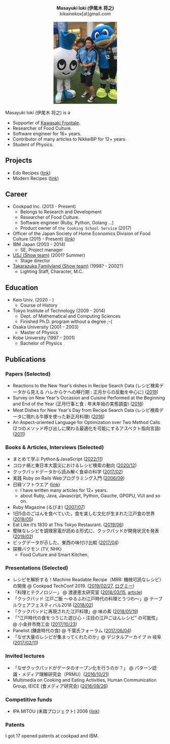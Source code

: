 <p align="center">
  <b>Masayuki Ioki (伊尾木 将之)</b><br>
  kikainekox[at]gmail.com <br>
  <br>
  <img src="keyimage.png" width="200px" />
</p>

Masayuki Ioki (伊尾木 将之) is a
- Supporter of [Kawasaki Frontale](https://www.frontale.co.jp/).
- Researcher of Food Culture.
- Software engineer for 16+ years.
- Contributor of many articles to NikkeiBP for 12+ years.
- Student of Physics.

## Projects
- Edo Recipes ([link](https://cookpad.com/kitchen/14604664))
- Modern Recipes ([link](https://cookpad.com/kitchen/33633012))

## Career
- Cookpad Inc. (2013 - Present)
  - Belongs to Research and Development
  - Researcher of Food Culture.
  - Software engineer (Ruby, Python, Golang ...)
  - Product owner of `the Cooking School Service` (2017)
- Officer of the Japan Society of Home Economics Division of Food Culture (2015 - Present) ([link](http://www.js-foodculture.org/))
- IBM Japan (2003 - 2014)
  - SE, Project manager
- [USJ (Show team)](https://www.usj.co.jp/) (2001? Summer)
  - Stage director
- [Takarazuka Familyland (Show team)](https://ja.wikipedia.org/wiki/%E5%AE%9D%E5%A1%9A%E3%83%95%E3%82%A1%E3%83%9F%E3%83%AA%E3%83%BC%E3%83%A9%E3%83%B3%E3%83%89) (1998? - 2002?)
  - Lighting Staff, Character, M.C.

## Education
- Keio Univ. (2020 - )
  - Course of History
- Tokyo Institute of Technology (2009 - 2014)
  - Dept. of Mathematical and Computing Sciences
  - Finished Ph.D. program without a degree ;-(
- Osaka University (2001 - 2003)
  - Master of Physics
- Kobe University (1997 - 2001)
  - Bachelor of Physics

## Publications
### Papers (Selected)
- Reactions to the New Year's dishes in Recipe Search Data (レシピ検索データから見える ハレからケへの移行期 : 正月からの反動を中心に) ([2019](https://ci.nii.ac.jp/naid/40022167507))
- Survey on New Year's Occasion and Cuisine Performed at the Beginning and End of the Year (正月行事と食 : 年末年始の実態調査) ([2018](https://ci.nii.ac.jp/naid/40021785425))
- Meat Dishes for New Year's Day from Recipe Search Data (レシピ検索データに現れる牛豚を使った新正月料理) ([2016](https://ci.nii.ac.jp/naid/40021026570))
- An Aspect-oriented Language for Optimization over Two Method Calls (2つのメソッド呼び出しに関わる最適化を可能にするアスペクト指向言語) ([2011](https://ci.nii.ac.jp/naid/110008616677))

### Books & Articles, Interviews (Selected)
- まとめて学ぶ Python＆JavaScript ([2022/11](https://www.amazon.co.jp/dp/4296200259))
- コロナ禍と東日本大震災におけるレシピ検索の動向 ([2020/12](https://www.jstage.jst.go.jp/article/jhej/71/12/71_800/_article/-char/ja))
- クックパッドデータから読み解く食卓の科学 ([2017/02](https://www.amazon.co.jp/dp/4785505206/))
- 実践 Ruby on Rails Webプログラミング入門 ([2006/09](https://www.amazon.co.jp/dp/4881665413))
- 日経ソフトウエア ([link](https://www.nikkeibpm.co.jp/item/nsw/756/saishin.html))
  - I have written many articles for 12+ years.
  - about Ruby, Java, Javascript, Python, Gauche, GPGPU, VUI and so on.
- Ruby Magazine (るびま) ([2007/07](https://magazine.rubyist.net/articles/0020/0020-Hotlinks.html))
- 1日5合のごはんを食べていた。食を楽しむ文化が生まれた江戸食の世界 ([2018/05](https://www.mylohas.net/2018/05/167531edo.html))
- Eat Like it’s 1830 at This Tokyo Restaurant. ([2019/06](https://heated.medium.com/eat-like-its-1830-at-this-tokyo-restaurant-710852fe969f))
- 曖昧なレシピを調理家電が読める形式に、クックパッドが開発状況を発表 ([2019/02](https://tech.nikkeibp.co.jp/atcl/nxt/news/18/04267/))
- ビッグデータが示した、東西の味付け比較 ([2017/04](https://project.nikkeibp.co.jp/campanella/atcl/15/030900037/031700003/))
- 探検バクモン (TV, NHK)
  - Food Culture and Smart Kitchen.

### Presentations (Selected)
- レシピを解析する！Machine Readable Recipe（MRR: 機械可読なレシピ）の開発 @ Cookpad TechConf 2019. ([2019/02/27](https://techconf.cookpad.com/2019/), [ログミー](https://logmi.jp/tech/articles/321152))
- 「料理とテクノロジー」 @ 渡邊恵太研究室 ([2018/03/15](http://keita-lab.jp/exhibition/), [article](https://pc.watch.impress.co.jp/docs/column/kyokai/1112518.html))
- 「クックパッド 江戸ご飯 ～ゆるふわ江戸時代の料理とうつわ～」@ テーブルウェアフェスティバル2018 ([2018/02](https://www.tokyo-dome.co.jp/tableware/))
- 「クックパッドに再現された江戸料理」@ 味の素 ([2018/01/19](https://www.syokubunka.or.jp/event/symposium/%E5%85%B1%E5%82%AC%E3%82%B7%E3%83%B3%E3%83%9D%E3%82%B8%E3%82%A6%E3%83%A0%E3%83%81%E3%83%A9%E3%82%B7.pdf))
- 「“江戸時代の食をつうじた遊び心・注目の江戸ごはんレシピ” の可能性」　@ 小金井市商工会 ([2017/10/23](https://koganei-s.or.jp/edode-atarashiiwotsukuru2017/))
- Panelist (鎌倉時代の食) @ 千葉氏フォーラム ([2017/06/04](http://chiba-summit.com/history/history02))
- 「なぜ大量のレシピが集まってくれたのか」@ デジタルアーカイブ in 岐阜 ([2017/02/11](http://current.ndl.go.jp/node/33277))

### Invited lectures
- 「なぜクックパッドがデータのオープン化を行うのか？」 @ パターン認識・メディア理解研究会（PRMU）([2016/10/21](https://www.ieice.org/ken/program/index.php?tgs_regid=d6080c927735a8b30dd2d746c6199c839429853883e4e980c6925e15a80e2f09&tgid=IEICE-PRMU&lang=))
- Multimedia on Cooking and Eating Activities, Human Communication Group, IEICE (食メディア研究会) ([2016/09/26](http://www.ccm.media.kyoto-u.ac.jp/CEA/))

### Competitive funds
- IPA MITOU (未踏プロジェクト) 2006 ([link](https://www.ipa.go.jp/jinzai/esp/2006mito1/gaiyou/4-24.html))

### Patents
I got 17 opened patents at cookpad and IBM.
